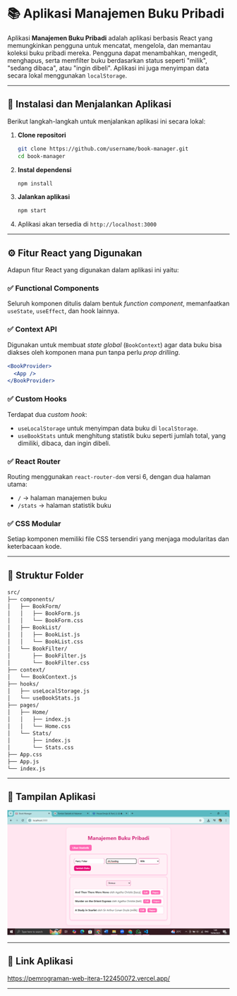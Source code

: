 
# 📚 Aplikasi Manajemen Buku Pribadi

Aplikasi **Manajemen Buku Pribadi** adalah aplikasi berbasis React yang memungkinkan pengguna untuk mencatat, mengelola, dan memantau koleksi buku pribadi mereka. Pengguna dapat menambahkan, mengedit, menghapus, serta memfilter buku berdasarkan status seperti "milik", "sedang dibaca", atau "ingin dibeli". Aplikasi ini juga menyimpan data secara lokal menggunakan `localStorage`.

---

## 🚀 Instalasi dan Menjalankan Aplikasi

Berikut langkah-langkah untuk menjalankan aplikasi ini secara lokal:

1. **Clone repositori**
   ```bash
   git clone https://github.com/username/book-manager.git
   cd book-manager
   ```

2. **Instal dependensi**
   ```bash
   npm install
   ```

3. **Jalankan aplikasi**
   ```bash
   npm start
   ```

4. Aplikasi akan tersedia di `http://localhost:3000`

---

## ⚙️ Fitur React yang Digunakan

Adapun fitur React yang digunakan dalam aplikasi ini yaitu:

### ✅ **Functional Components**
Seluruh komponen ditulis dalam bentuk *function component*, memanfaatkan `useState`, `useEffect`, dan hook lainnya.

### ✅ **Context API**
Digunakan untuk membuat *state global* (`BookContext`) agar data buku bisa diakses oleh komponen mana pun tanpa perlu *prop drilling*.

```jsx
<BookProvider>
  <App />
</BookProvider>
```

### ✅ **Custom Hooks**
Terdapat dua *custom hook*:
- `useLocalStorage` untuk menyimpan data buku di `localStorage`.
- `useBookStats` untuk menghitung statistik buku seperti jumlah total, yang dimiliki, dibaca, dan ingin dibeli.

### ✅ **React Router**
Routing menggunakan `react-router-dom` versi 6, dengan dua halaman utama:
- `/` → halaman manajemen buku
- `/stats` → halaman statistik buku

### ✅ **CSS Modular**
Setiap komponen memiliki file CSS tersendiri yang menjaga modularitas dan keterbacaan kode.

---

## 📌 Struktur Folder

```
src/
├── components/
│   ├── BookForm/
│   │   ├── BookForm.js
│   │   └── BookForm.css
│   ├── BookList/
│   │   ├── BookList.js
│   │   └── BookList.css
│   └── BookFilter/
│       ├── BookFilter.js
│       └── BookFilter.css
├── context/
│   └── BookContext.js
├── hooks/
│   ├── useLocalStorage.js
│   └── useBookStats.js
├── pages/
│   ├── Home/
│   │   ├── index.js
│   │   └── Home.css
│   └── Stats/
│       ├── index.js
│       └── Stats.css
├── App.css
├── App.js
└── index.js
```

---

## 📸 Tampilan Aplikasi

![Tampilan Aplikasi](public\home.png)

---

## 🔗 Link Aplikasi

https://pemrograman-web-itera-122450072.vercel.app/

---